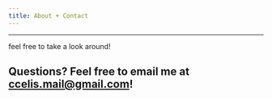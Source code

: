 ```yaml
---
title: About + Contact
---
```

---
feel free to take a look around!

Questions? Feel free to email me at ccelis.mail@gmail.com!
---
